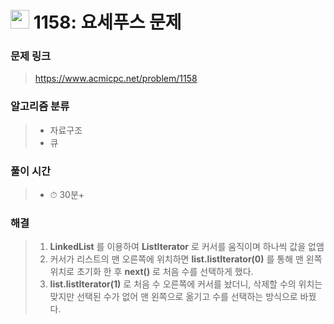 # <img src="https://static.solved.ac/tier_small/6.svg" width=30> 1158: 요세푸스 문제

### 문제 링크

> https://www.acmicpc.net/problem/1158

### 알고리즘 분류

> - 자료구조
>- 큐

### 풀이 시간

> - ⏱ 30분+

### 해결

> 1. **LinkedList** 를 이용하여 **ListIterator** 로 커서를 움직이며 하나씩 값을 없앰
> 2. 커서가 리스트의 맨 오른쪽에 위치하면 **list.listIterator(0)** 를 통해 맨 왼쪽 위치로 초기화 한 후 **next()** 로 처음 수를 선택하게 했다.
> 3. **list.listIterator(1)** 로 처음 수 오른쪽에 커서를 놨더니, 삭제할 수의 위치는 맞지만 선택된 수가 없어 맨 왼쪽으로 옮기고 수를 선택하는 방식으로 바꿨다.
